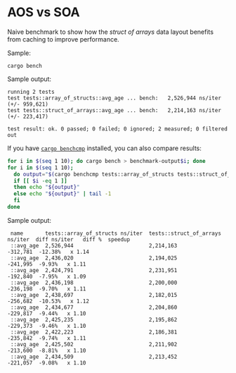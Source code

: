 # AOS vs SOA

Naive benchmark to show how the *struct of arrays* data layout benefits from caching to improve performance.

Sample:

```
cargo bench
```

Sample output:

```
running 2 tests
test tests::array_of_structs::avg_age ... bench:   2,526,944 ns/iter (+/- 959,621)
test tests::struct_of_arrays::avg_age ... bench:   2,214,163 ns/iter (+/- 223,417)

test result: ok. 0 passed; 0 failed; 0 ignored; 2 measured; 0 filtered out
```

If you have [`cargo benchcmp`](https://github.com/BurntSushi/cargo-benchcmp) installed, you can also compare results:

```bash
for i in $(seq 1 10); do cargo bench > benchmark-output$i; done
for i in $(seq 1 10);
  do output="$(cargo benchcmp tests::array_of_structs tests::struct_of_arrays benchmark-output$i)"
  if [[ $i -eq 1 ]]
  then echo "${output}"
  else echo "${output}" | tail -1
  fi
done
```

Sample output:

```
 name       tests::array_of_structs ns/iter  tests::struct_of_arrays ns/iter  diff ns/iter   diff %  speedup
 ::avg_age  2,526,944                        2,214,163                            -312,781  -12.38%   x 1.14
 ::avg_age  2,436,020                        2,194,025                            -241,995  -9.93%   x 1.11
 ::avg_age  2,424,791                        2,231,951                            -192,840  -7.95%   x 1.09
 ::avg_age  2,436,198                        2,200,000                            -236,198  -9.70%   x 1.11
 ::avg_age  2,438,697                        2,182,015                            -256,682  -10.53%   x 1.12
 ::avg_age  2,434,677                        2,204,860                            -229,817  -9.44%   x 1.10
 ::avg_age  2,425,235                        2,195,862                            -229,373  -9.46%   x 1.10
 ::avg_age  2,422,223                        2,186,381                            -235,842  -9.74%   x 1.11
 ::avg_age  2,425,502                        2,211,902                            -213,600  -8.81%   x 1.10
 ::avg_age  2,434,509                        2,213,452                            -221,057  -9.08%   x 1.10
```
